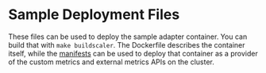 # Sample Deployment Files

These files can be used to deploy the sample adapter container.  You can build
that with `make buildscaler`.  The Dockerfile describes the container itself,
while the [manifests](manifests) can be used to deploy that container as a
provider of the custom metrics and external metrics APIs on the cluster.
